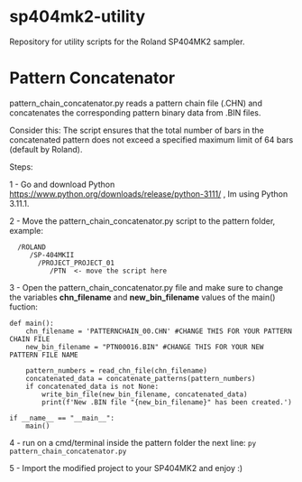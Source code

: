 # sp404mk2-utility
Repository for utility scripts for the Roland SP404MK2 sampler.


# Pattern Concatenator
pattern_chain_concatenator.py reads a pattern chain file (.CHN) and concatenates the corresponding pattern binary data from .BIN files.

Consider this:  The script ensures that the total number of bars in the concatenated pattern does not exceed a specified maximum limit of 64 bars (default by Roland).

Steps:

1 - Go and download Python https://www.python.org/downloads/release/python-3111/ , Im using Python 3.11.1.

2 - Move the pattern_chain_concatenator.py script to the pattern folder, example:
````
  /ROLAND
     /SP-404MKII
       /PROJECT_PROJECT_01
          /PTN  <- move the script here
````

3 - Open the pattern_chain_concatenator.py file and make sure to change the variables **chn_filename** and **new_bin_filename** values of the main() fuction:
````
def main():
    chn_filename = 'PATTERNCHAIN_00.CHN' #CHANGE THIS FOR YOUR PATTERN CHAIN FILE
    new_bin_filename = "PTN00016.BIN" #CHANGE THIS FOR YOUR NEW PATTERN FILE NAME
    
    pattern_numbers = read_chn_file(chn_filename)
    concatenated_data = concatenate_patterns(pattern_numbers)
    if concatenated_data is not None:
        write_bin_file(new_bin_filename, concatenated_data)
        print(f'New .BIN file "{new_bin_filename}" has been created.')

if __name__ == "__main__":
    main()

````
4 - run on a cmd/terminal inside the pattern folder the next line:
````py pattern_chain_concatenator.py````

5 - Import the modified project to your SP404MK2 and enjoy :)
